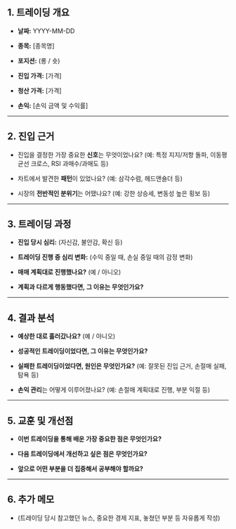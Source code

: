 ## **1. 트레이딩 개요**

- **날짜:** YYYY-MM-DD
    
- **종목:** [종목명]
    
- **포지션:** (롱 / 숏)
    
- **진입 가격:** [가격]
    
- **청산 가격:** [가격]
    
- **손익:** [손익 금액 및 수익률]
    

---

## **2. 진입 근거**

- 진입을 결정한 가장 중요한 **신호**는 무엇이었나요? (예: 특정 지지/저항 돌파, 이동평균선 크로스, RSI 과매수/과매도 등)
    
- 차트에서 발견한 **패턴**이 있었나요? (예: 삼각수렴, 헤드앤숄더 등)
    
- 시장의 **전반적인 분위기**는 어땠나요? (예: 강한 상승세, 변동성 높은 횡보 등)
    

---

## **3. 트레이딩 과정**

- **진입 당시 심리:** (자신감, 불안감, 확신 등)
    
- **트레이딩 진행 중 심리 변화:** (수익 중일 때, 손실 중일 때의 감정 변화)
    
- **매매 계획대로 진행했나요?** (예 / 아니오)
    
- **계획과 다르게 행동했다면, 그 이유는 무엇인가요?**
    

---

## **4. 결과 분석**

- **예상한 대로 흘러갔나요?** (예 / 아니오)
    
- **성공적인 트레이딩이었다면, 그 이유는 무엇인가요?**
    
- **실패한 트레이딩이었다면, 원인은 무엇인가요?** (예: 잘못된 진입 근거, 손절매 실패, 탐욕 등)
    
- **손익 관리**는 어떻게 이루어졌나요? (예: 손절매 계획대로 진행, 부분 익절 등)
    

---

## **5. 교훈 및 개선점**

- **이번 트레이딩을 통해 배운 가장 중요한 점은 무엇인가요?**
    
- **다음 트레이딩에서 개선하고 싶은 점은 무엇인가요?**
    
- **앞으로 어떤 부분을 더 집중해서 공부해야 할까요?**
    

---

## **6. 추가 메모**

- (트레이딩 당시 참고했던 뉴스, 중요한 경제 지표, 놓쳤던 부분 등 자유롭게 작성)